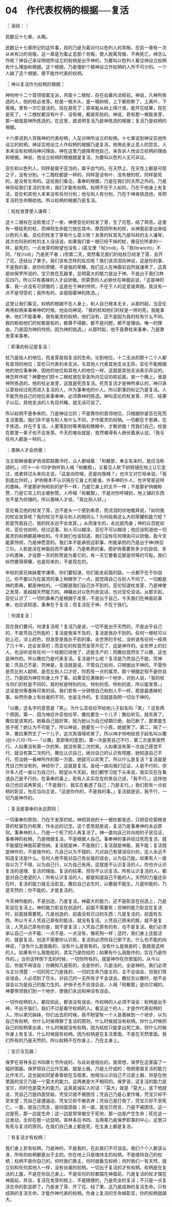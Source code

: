 # 04　作代表权柄的根据──复活



〖 读经： 〗

民数记十七章，从略。

民数记十七章所记的这件事，目的乃是为着对付以色列人的背叛。在前一章有一次从未有过的背叛，这一章是为着止息那个背叛，使人脱离背叛，不再死亡。神怎么作呢？神自己来证明他所设立的权柄是出乎神的，为要叫以色列人看见神设立权柄有什么理由和根据。这个根据，乃是憧蚧个被神设立作权柄的人所不可少的。一个人缺了这个根据，便不能作代表的权柄。



〖 神以复活作为权柄的根据 〗

神吩咐十二个首领按着支派，共取十二根杖，存在会幕内法柜前。神说，凡神所拣选的人，他的杖必发芽。杖是一根木头，是一根树枝，上下都砍断了，上离叶，下离根。曾有一次它是活的，现在是死了；原来能从树上得汁液，能开花结果，现在是死了。十二根杖都没有叶子、没有根，都是死枯的。神说，若有那一根能发芽，那一根就是神所拣选的。在这里，就说明复活乃是神拣选的根据；复活乃是权柄的根据。

十六章说到人背叛神的代表权柄，人反对神所设立的权柄。十七章说到神证实他所设立的权柄。神证实他设立人作权柄的根据乃是复活，他用此来止息人的怨言。人本来没有权柄向神问理由，神在这里乃是降卑他自己，来告诉人他设立权柄的理由和根据。神说，他设立权柄的根据就是复活，为要叫以色列人无可非议。

亚伦和以色列人，同样是属乎亚当的，属乎血气的。在天然上、在天性上都是可怒之子，没有分别。十二根杖都是一样的，同样是没有叶、没有根的杖，同样是死的，是没有生命的。这给我们看见，事奉的根据，乃是在我们的天然之外的。乃是神另给我们复活的生命，我们才能有权柄。权柄不在于人如何，乃在于他身上有复活。亚伦和其他人本来没有任何分别；他与别人有分别，乃在于神肯挑选他，肯把复活的生命赐给他。所以权柄的根据乃是复活。



〖 枯杖发芽使人谦卑 〗

这十二根杖在法柜里过了一夜，神使亚伦的杖发了芽，生了花苞，结了熟杏。这里有一根枯死的杖，而神将生命能力放在其中。摩西把所有的杖，从神面前拿出来给以色列人看。亚伦的杖发了芽有什么意义呢？发芽的杖首先乃是叫杖的主人谦卑，其次也叫别的杖的主人没话说。如果我们拿一根已经干掉的杖，像亚伦所拿的一样，是死的，一点发芽的盼望也没有；(英文里「杖(rod)」与「枝(branch)」不同，「杖(rod)」乃是死干者；)但第二天，竟然看见我们的枯杖已经发了芽，且开了花，还结出了果子。我们该有怎样的反应呢？我们该流泪向神说，这是你的事，不是我的事，是你的荣耀，不是我的荣耀。我们这人在神面前自然就谦卑了。这真是如保罗所说的，宝贝放在瓦器里，显明莫大的能力是出于神，不是出于我们(林后四7)。所以只有愚昧的人才会骄傲。但蒙恩的人必俯伏在神面前说，「这是神的事，我一点没有可骄傲的；这是在于神的怜悯，不在于人的定意或奔跑。我没有一点不是领受的；我所有的，全是因着神的拣选。」

这里让我们看见，权柄的根据不在人身上，和人自己根本无关，从那时起，当亚伦再用权柄来事奉神的时候，他会向神说，「我的杖和他们的杖是一样的死。我能事奉，他们不能事奉，我有属灵的权柄，他们没有，这不是因为我的杖有什么不同。我的枚和他们的杖都是枯的，都算不得数，都不是问题，都不是理由。唯一的理由，乃是因为神的怜悯，因为神的挑选。」从那时起，他不是靠杖来事奉，乃是靠发芽来事奉。



〖 职事的标记是复活 〗

杖乃是指人的地位，而发芽是指复活的生命。论到地位，十二支派的那十二个人都有首领的地位；亚伦只代表利未支派，与其他人代表其他支派无异。亚伦不能根据他的地位事奉神，因他的地位和其他人的地位一样，这就是其他支派表示异议的。神怎样作呢？神要他们把十二根杖放在至圣所内见证的柜前面，放一个晚上。谁是神所拣选的，他的杖必发芽，这就是死而复活。死而复活才是神所承认的，神只承认那些经过死而进入复活的人，作为事奉他的仆人。所以职事的标记乃是复活。人不能凭他自己的地位来事奉神，必须靠神的拣选。神叫亚伦的杖发芽、开花、结果子以后，其他支派的人有目共睹，就无话可说了。

所以权柄不是争来的，乃是神设立的；不是靠你的首领地位，只根据你是否在死而复活里面。我们并不是与别人有什么不同，才作属灵的权柄。一切都在于恩典，在于拣选，并在于复活。人要落到何等黑暗和瞎眼中，才敢骄傲！凭我们自己，杖放在那里一辈子也不会发芽。今天的难处就是，竟然难得有人俯伏着承认说，「我与任何人都是一样的。」



〖 愚眛人才会骄傲 〗

当主耶稣骑着驴驹进耶路撒冷时，众人都喊着：「和散那，奉主名来的，是应当称颂的。」(可十一8-10)驴驹听到人喊「和散那」，又看见人砍下树枝铺在地上让它走过，或者转过头来向主说，「这是向你喊，还是向我喊？」也许又对它母亲说，「我到底比你好。」驴驹根本不认识骑在它身上的是谁。许多神的仆人，也许常是这样的愚昧。不是那驴驹和别的驴不一样，乃是它身上的主不一样；不是那驴驹被称赞，乃是它背上的主被称赞。人呼喊「和散那」，不是对你呼喊的，地上铺的东西也不是为你铺的。所以愚昧人才说，「我比别人好。」

亚伦看见他的杖发了芽，岂不是头一个感到希奇，而流泪的伏地敬拜说，「如何我的杖会发芽呢？我的杖岂不是与别人的相同么？为何给我这么大的荣耀和能力呢？若是凭我自己，我的杖永远不会发芽。」从肉身生的，永远是肉身；神的众百姓如何，亚伦也如何。经过这事，别人可以糊涂，亚伦不可以糊涂；他应该知道他一切属灵的权柄都是神给的。今天我们也该知道，我们没有任何理由可以骄傲。我今天能蒙怜悯，乃是神愿意的。我们本不能承担这职事，所能承担的乃是出于神(林后三5)。人若是活在神面前而不谦卑，乃是希奇的事。那驴驹需要有多少的自信、多少的愚昧，才说那一天的称赞是为着它的。有一天它要看见那是何等的可耻。我们纵然要得荣耀，也是将来的，不是现在的。

年轻的弟兄姊妹要学谦卑，你们要知道，你们能走前面的路，一点都不在于你自己。你不要以为在属灵的事上稍微学了一点，就觉得自己与别人不同了。一切都是神的恩典，都是神给的，一切都是我们自己办不到的。亚伦知道杖发芽，乃是神使之发芽，是超越天然能力的。神藉此对以色列民说话，也对亚伦说话。从那天起，亚伦认识了：一切的事奉乃是根据于发芽，不是出于自己。今天我们在神面前事奉，也应该知道，事奉在于复活；而复活在于神，不在于我们。



〖 何谓复活 〗

现在我们要问，何谓复活呢？复活乃是说，一切不是出乎天然的，不是出乎自己的，不是凭自己所能的；复活是我来不及的，复活是我办不到的。任何一根杖可以刻上花，涂上颜色，但发芽是我办不到的事。全世界的手杖，没听说有任何一枝用了几十年，还会发芽的；而亚伦的杖竟然发芽开花了，这是神作的。全世界上的妇人，也没听说有任何一个经期已经绝了，还能生产的；而撒拉竟然生了以撒，这也是神作的。所以撒拉乃是代表复活。复活是什么呢？复活是乃凭自己不能，凭神能；凭自己不是，凭神是。复活就是说，不管自己如何，只根据出乎神的。不管你是否比别人聪明，是否比别人口才好，你若有一点的属灵，那个根据定规不是你自己，乃是因为神在你身上作了事。如果亚伦愚昧到一个地步，对别人说，「我的杖与你们的杖是不同的，我的杖是特别的光、特别的亮、特别的直，所以能发芽。」这该是何等愚昧可笑的话。我们若有一分钟想自己和别人不一样，那是最愚昧的事。纵然你身上有丝毫的不同，也是主作的。复活就是指明一切出于神的。

「以撒」这名字的意思是「笑」。为什么亚伯拉罕给他儿子起名叫「笑」？这有两个原因。第一，因为神应许亚伯拉罕，撒拉要生一个儿子；撒拉听见，就先笑了。撒拉是该笑的。她看自己就好笑，因为她认为自己经期已绝，胎已断了，那里能生孩子呢？她认为不可能了，所以神说，她要生一个小孩，她就笑了。第二，隔了一年，撒拉果然生了一个儿子，这次真值得欢笑了。所以神才吩咐给孩子起名叫以撒(创十八10-15──「以撒」意即笑的意思)。第一次是笑自己不行，第二次是笑居然行。人如果没有第一次的笑，就没有第二次的笑。人如果没有第一次自己感觉不行，就没有第二次的行。撒拉认识自己，她对自己的认识有把握，她知道自己不行。但当她一看神所作的那一方面，她就可以欢笑了。所以什么是复活？复活就是凭自己所没有的，神给你了，这就是复活。圣经一直向我们见证，人是不行的，但许多人还一直以为自己行。盼望从今天起，我们都学习低下头来说，我实实在在看透自己是不行的。在事奉的事上，若有人实实在在的笑自己说，「我不行。」这样他自己也应该再笑说，「不是我行，我实在看透了自己；乃是主行。」我们若有一点权柄的彰显，也应当向主说，「这是你作的，不是我的事。」复活就是说，我不行，一切乃是神作的。



〖 复活是事奉的永远原则 〗

一切事奉的原则，乃在于发芽的杖。神把其他的十一根杖都发还，只把亚伦那根发芽的杖留在约柜里，作永远的记念。这个意思就是说，复活乃是事奉神的永远原则。事奉神的人，乃是一个死了的人再复活了。神一直向自己并向他的子民见证，事奉神的权柄，乃是根据复活，不是根据人自己。事奉神的事非经过死而复活，就不能摆在神面前蒙悦纳。复活就是神，不是我们；复活就是神能，我不能；复活就是神作的，不是我作的。凡自己以为不错的，凡对自己有错误估价的，这人永远不知道复活是什么。任何人绝不能对自己有丝毫的误会，以为自己能。如果有人一直自以为了不得，以为自己行，以为自己有用，这就是不认识复活的人。你也许认识复活的道理、复活的理由、复活的结果，但你不认识复活。所有认识复活的人，都是对自己绝望的人；所有认识复活的人，都是知道自己不能的人。天然的力量还存在时，复活的能力就无法彰显。撒拉自己会生时，以撒就不能生。凡是你能的，乃是天然的；你不能的，才是复活的。

今天神所能的，不是创造，乃是复活。神最大的能力，还不是彰显在创造上，乃是彰显在复活上。神的能力彰显在创造时，前面不需要死；但神的能力彰显在复活时，前面就需要死。凡是创造的，前面没有已过的东西；凡是复活的，前面有东西。所以今天人凭自己原有的能活，就没有复活。人凭自己原来的能，就不是复活；人凭自己原有的是，就不是复活；人凭自己原有的有，也不是复活。我们必须承认自己一点不能、一点不是、一点没有，像死狗一样；这时，我们身上还能活的，就是复活。创造不需要你认识死，复活则必须你自己倒下去，什么也不能的向神说，「没有什么是我能的，没有什么是我有的，没有什么是我是的；我就是这样的人。如果有什么我能给的，其实乃是你给的；如果有什么我能作的，实在乃是你作的。」当你这样倒下去的时候，一切你所有的，就是神作在你里面的。从今以后，你就不再误会；你确知凡是死的，全是你的，凡是活的，全是神的。我们必须与主分清楚：一切的死亡乃是我的，一切的生命乃是主的。主不会误会，但我们常会误会。人必须到了尽头，对自己的一无所有才不会误会。撒拉生以撒时，她不会误会以为是自己的能力生的。驴驹子也不会误会说，人喊「和散那」是向它喊的。神要带领我们到一个地步，使我们永远和神没有误会。

一切作权柄的人，都应如此，都该没有误会。作权柄的人必须不误会：权柄是出乎神，不出乎我们，我们不过是看守权柄的人。看见这个的人，才是作代表权柄的人。所以弟兄姊妹，你们出去的时候，我不盼望有一个人是愚昧到一个地步，以为自己有权柄，你什么时候得罪了复活的原则，什么时候就没有权柄。你什么时候把自己的权柄拿出来，什么时候就没有权柄。因为枯杖只能拿出死亡来。但什么时候你身上有复活，什么时候就有权柄，因为权柄是在复活里面，不是在天然里面。我们所有的乃是天然的，所以权柄不在你身上，乃在主身上。



〖 宝贝与瓦器 〗

保罗在哥林多后书四章七节所说的，与此处是相合的。我常想，保罗在这里画了一幅好图画。保罗把自己比作瓦器，就是土器，乃是土拧成的；他把里面复活的能力比作宝贝。这也就如同是香膏放在玉瓶里。他相当认识自己不过是土器，但是在他里面的宝贝乃是一个莫大的能力。这两者是大不相同的。保罗说，这复活的能力是宝贝，同时也是莫大的能力。这真是诚实人的话：「莫大」就是「莫大」。底下他就说，凭自己乃是四面受敌，凭宝贝就不被困住；凭自己乃是心里作难，凭宝贝却不至失望；凭自己是遭逼迫，凭宝贝却不被丢弃；凭自己是打倒了，凭宝贝却不至死亡。一面，就自己而言，是四面受敌；另一面，就宝贝而言，乃是不被困住。这一边是死，那一边是生命；这一边是常常被交于死地，那一边是产生生命；死在这一边发动，生却在那一边显明。哥林多后书四、五两章乃是保罗职事的中心，这里只有死与复活的原则。在我们自己身上都是死，在主身上都是复活。



〖 有复活才有权柄 〗

我们身上若有权柄，乃是神的，不是我的，在此我们不可误会。我们个个人都该认准，所有的权柄都是出于主的。你在地上只是维持主的权柄，不是维持自己的权柄；权柄不是你自己的。何时我们靠主，何时就看见权柄；何时我们一有天然，就立刻和任何其他人一样，没有丝毫的权柄。一切出于复活的才有权柄，权柄是在复活的上面，不是在你自己身上。不是任何的杖都摆在神面前，乃是复活的杖才摆在神面前。并且，复活在发芽的枝上，不是随便的，乃是完全的复活；不只是一点复活生命的彰显即了，乃是发了芽、开了花、结了果，这乃是成熟的复活生命。只有成熟的复活生命，才能作神代表的权柄。你身上复活的生命越彰显，你的权柄就越大。

